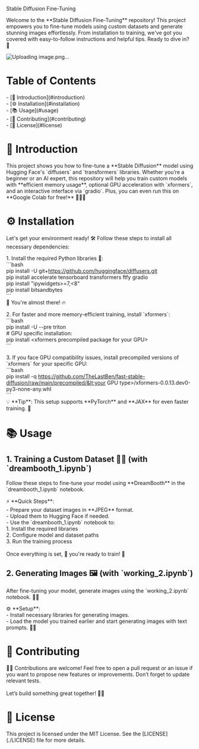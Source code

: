 Stable Diffusion Fine-Tuning

Welcome to the \*\*Stable Diffusion Fine-Tuning\*\* repository! This project empowers you to fine-tune models using custom datasets and generate stunning images effortlessly. From installation to training, we've got you covered with easy-to-follow instructions and helpful tips. Ready to dive in? 🚀

![Uploading image.png…]()


# Table of Contents

\- \[🚀 Introduction\](#introduction)  
\- \[⚙️ Installation\](#installation)  
\- \[📚 Usage\](#usage)  
\- \[🤝 Contributing\](#contributing)  
\- \[📜 License\](#license)

# 🚀 Introduction

This project shows you how to fine-tune a \*\*Stable Diffusion\*\* model using Hugging Face's \`diffusers\` and \`transformers\` libraries. Whether you’re a beginner or an AI expert, this repository will help you train custom models with \*\*efficient memory usage\*\*, optional GPU acceleration with \`xformers\`, and an interactive interface via \`gradio\`. Plus, you can even run this on \*\*Google Colab for free!\*\* 🧑‍💻🎉

# ⚙️ Installation

Let's get your environment ready! 🛠️ Follow these steps to install all necessary dependencies:

1\. Install the required Python libraries 🐍:  
\`\`\`bash  
pip install -U git+<https://github.com/huggingface/diffusers.git>  
pip install accelerate tensorboard transformers ftfy gradio  
pip install "ipywidgets>=7,<8"  
pip install bitsandbytes  
\`\`\`  
🚀 You're almost there! 🔥

2\. For faster and more memory-efficient training, install \`xformers\`:  
\`\`\`bash  
pip install -U --pre triton  
\# GPU specific installation:  
pip install &lt;xformers precompiled package for your GPU&gt;  
\`\`\`

3\. If you face GPU compatibility issues, install precompiled versions of \`xformers\` for your specific GPU:  
\`\`\`bash  
pip install -q <https://github.com/TheLastBen/fast-stable-diffusion/raw/main/precompiled/&lt;your> GPU type&gt;/xformers-0.0.13.dev0-py3-none-any.whl  
\`\`\`  
💡 \*\*Tip\*\*: This setup supports \*\*PyTorch\*\* and \*\*JAX\*\* for even faster training. 💪

# 📚 Usage

## 1\. Training a Custom Dataset 🧑‍🏫 (with \`dreambooth_1.ipynb\`)

Follow these steps to fine-tune your model using \*\*DreamBooth\*\* in the \`dreambooth_1.ipynb\` notebook.

⚡ \*\*Quick Steps\*\*:  
\- Prepare your dataset images in \*\*JPEG\*\* format.  
\- Upload them to Hugging Face if needed.  
\- Use the \`dreambooth_1.ipynb\` notebook to:  
1\. Install the required libraries  
2\. Configure model and dataset paths  
3\. Run the training process  
<br/>Once everything is set, 🎉 you're ready to train! 🚀

## 2\. Generating Images 🖼️ (with \`working_2.ipynb\`)

After fine-tuning your model, generate images using the \`working_2.ipynb\` notebook. 📸✨

⚙️ \*\*Setup\*\*:  
\- Install necessary libraries for generating images.  
\- Load the model you trained earlier and start generating images with text prompts. 💬🔮

# 🤝 Contributing

👩‍💻 Contributions are welcome! Feel free to open a pull request or an issue if you want to propose new features or improvements. Don’t forget to update relevant tests.  
<br/>Let’s build something great together! 💪🌟

# 📜 License

This project is licensed under the MIT License. See the \[LICENSE\](./LICENSE) file for more details.



